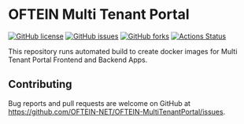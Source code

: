 # OFTEIN Multi Tenant Portal

[![GitHub license](https://img.shields.io/github/license/OFTEIN-NET/OFTEIN-MultiTenantPortal?logoColor=lightgrey&style=plastic)](https://github.com/OFTEIN-NET/OFTEIN-MultiTenantPortal/blob/main/LICENSE)
[![GitHub issues](https://img.shields.io/github/issues/OFTEIN-NET/OFTEIN-MultiTenantPortal?style=plastic)](https://github.com/OFTEIN-NET/OFTEIN-MultiTenantPortal/issues)
[![GitHub forks](https://img.shields.io/github/forks/OFTEIN-NET/OFTEIN-MultiTenantPortal?style=plastic)](https://github.com/OFTEIN-NET/OFTEIN-MultiTenantPortal/network)
[![Actions Status](https://github.com/OFTEIN-NET/OFTEIN-MultiTenantPortal/workflows/Build%20NodeJS%20Docker%20App/badge.svg)](https://github.com/OFTEIN-NET/OFTEIN-MultiTenantPortal/actions)

This repository runs automated build to create docker images for Multi Tenant Portal Frontend and Backend Apps. 

## Contributing
Bug reports and pull requests are welcome on GitHub at https://github.com/OFTEIN-NET/OFTEIN-MultiTenantPortal/issues.
